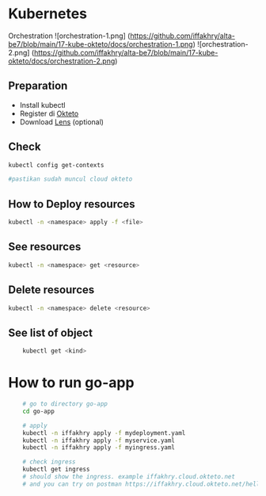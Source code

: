 # Kubernetes
Orchestration
![orchestration-1.png] (https://github.com/iffakhry/alta-be7/blob/main/17-kube-okteto/docs/orchestration-1.png)
![orchestration-2.png] (https://github.com/iffakhry/alta-be7/blob/main/17-kube-okteto/docs/orchestration-2.png)

## Preparation

- Install kubectl
- Register di [Okteto](https://cloud.okteto.com/#/login)
- Download [Lens](https://k8slens.dev/) (optional)

## Check

```bash
kubectl config get-contexts

#pastikan sudah muncul cloud okteto
```

## How to Deploy resources

```bash
kubectl -n <namespace> apply -f <file>
```

## See resources

```bash
kubectl -n <namespace> get <resource>
```

## Delete resources

```bash
kubectl -n <namespace> delete <resource>
```

## See list of object
```bash
    kubectl get <kind>
```

# How to run go-app
```bash
    # go to directory go-app
    cd go-app

    # apply
    kubectl -n iffakhry apply -f mydeployment.yaml
    kubectl -n iffakhry apply -f myservice.yaml
    kubectl -n iffakhry apply -f myingress.yaml

    # check ingress
    kubectl get ingress
    # should show the ingress. example iffakhry.cloud.okteto.net
    # and you can try on postman https://iffakhry.cloud.okteto.net/hello

```